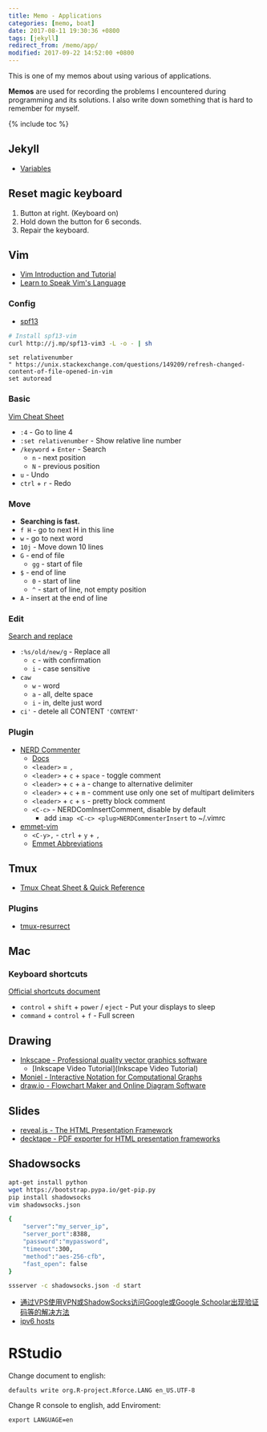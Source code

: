 ```yaml
---
title: Memo - Applications
categories: [memo, boat]
date: 2017-08-11 19:30:36 +0800
tags: [jekyll]
redirect_from: /memo/app/
modified: 2017-09-22 14:52:00 +0800
---
```


This is one of my memos about using various of applications.

**Memos** are used for recording the problems I encountered during programming and its solutions. I also write down something that is hard to remember for myself.

<!--shoreline-->

{% include toc %}

## Jekyll

- [Variables](https://jekyllrb.com/docs/variables/)

## Reset magic keyboard

1. Button at right. (Keyboard on)
1. Hold down the button for 6 seconds.
1. Repair the keyboard.

## Vim

- [Vim Introduction and Tutorial](https://blog.interlinked.org/tutorials/vim_tutorial.html)
- [Learn to Speak Vim's Language](https://scotch.io/tutorials/getting-started-with-vim-an-interactive-guide)

### Config

- [spf13](http://vim.spf13.com/)

``` sh
# Install spf13-vim
curl http://j.mp/spf13-vim3 -L -o - | sh
```

``` vim
set relativenumber
" https://unix.stackexchange.com/questions/149209/refresh-changed-content-of-file-opened-in-vim
set autoread
```


### Basic
[Vim Cheat Sheet](https://vim.rtorr.com/)

- `:4` - Go to line 4
- `:set relativenumber` - Show relative line number
- `/keyword` + `Enter` - Search
  - `n` - next position
  - `N` - previous position
- `u` - Undo
- `ctrl` + `r` - Redo

### Move

- **Searching is fast.**
- `f H` - go to next H in this line 
- `w` - go to next word
- `10j` - Move down 10 lines
- `G` - end of file
  - `gg` - start of file
- `$` - end of line
  - `0` - start of line
  - `^` - start of line, not empty position
- `A` - insert at the end of line

### Edit

[Search and replace](http://vim.wikia.com/wiki/Search_and_replace)

- `:%s/old/new/g` - Replace all
  - `c` - with confirmation
  - `i` - case sensitive
- `caw`
  - `w` - word
  - `a` - all, delte space
  - `i` - in, delte just word
- `ci'` - detele all CONTENT `'CONTENT'`

### Plugin

- [NERD Commenter](https://github.com/scrooloose/nerdcommenter)
  - [Docs](https://github.com/scrooloose/nerdcommenter/blob/master/doc/NERD_commenter.txt)
  - `<leader>` = `,`
  - `<leader>` + `c` + `space` - toggle comment
  - `<leader>` + `c` + `a` - change to alternative delimiter
  - `<leader>` + `c` + `m` - comment use only one set of multipart delimiters
  - `<leader>` + `c` + `s` - pretty block comment
  - `<C-c>` - NERDComInsertComment, disable by default
    - add `imap <C-c> <plug>NERDCommenterInsert` to ~/.vimrc
- [emmet-vim](https://github.com/mattn/emmet-vim)
  - `<C-y>,` - `ctrl` + `y` + `,`
  - [Emmet Abbreviations](https://docs.emmet.io/abbreviations/)

## Tmux

- [Tmux Cheat Sheet & Quick Reference](https://tmuxcheatsheet.com)

### Plugins

- [tmux-resurrect](https://github.com/tmux-plugins/tmux-resurrect)

## Mac

### Keyboard shortcuts

[Official shortcuts document](https://support.apple.com/en-us/HT201236)

- `control` + `shift` + `power` / `eject` - Put your displays to sleep 
- `command` + `control` + `f` - Full screen

## Drawing

- [Inkscape - Professional quality vector graphics software](https://inkscape.org/en/about/)
  - [Inkscape Video Tutorial](Inkscape Video Tutorial)
- [Moniel - Interactive Notation for Computational Graphs](https://mlajtos.github.io/moniel/)
- [draw.io - Flowchart Maker and Online Diagram Software](https://www.draw.io/)

## Slides

- [reveal.js - The HTML Presentation Framework](https://github.com/hakimel/reveal.js)
- [decktape - PDF exporter for HTML presentation frameworks](https://github.com/astefanutti/decktape)

## Shadowsocks

``` bash
apt-get install python
wget https://bootstrap.pypa.io/get-pip.py
pip install shadowsocks
vim shadowsocks.json

{
    "server":"my_server_ip",
    "server_port":8388,
    "password":"mypassword",
    "timeout":300,
    "method":"aes-256-cfb",
    "fast_open": false
}

ssserver -c shadowsocks.json -d start
```

- [通过VPS使用VPN或ShadowSocks访问Google或Google Schoolar出现验证码等的解决方法](https://www.polarxiong.com/archives/%E9%80%9A%E8%BF%87VPS%E4%BD%BF%E7%94%A8VPN%E6%88%96ShadowSocks%E8%AE%BF%E9%97%AEGoogle%E6%88%96Google-Schoolar%E5%87%BA%E7%8E%B0%E9%AA%8C%E8%AF%81%E7%A0%81%E7%AD%89%E7%9A%84%E8%A7%A3%E5%86%B3%E6%96%B9%E6%B3%95.html)
- [ipv6 hosts](https://github.com/lennylxx/ipv6-hosts)

# RStudio

Change document to english:
```
defaults write org.R-project.Rforce.LANG en_US.UTF-8
```

Change R console to english, add Enviroment:
```
export LANGUAGE=en
```
